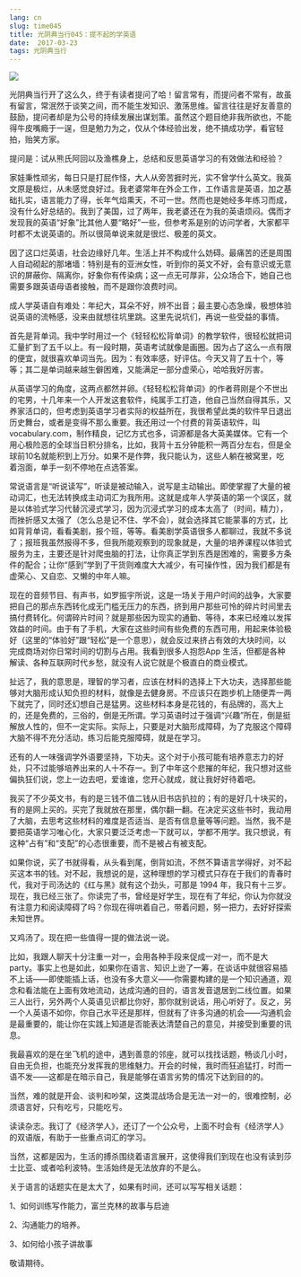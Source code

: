 ```yaml
---
lang: cn
slug: time045
title: 光阴典当行045：提不起的学英语
date:  2017-03-23
tags: 光阴典当行
---
```

<!-- more -->
![](http://oouh9u8nz.bkt.gdipper.com//time045.jpg)

光阴典当行开了这么久，终于有读者提问了哈！留言常有，而提问者不常有，故虽有留言，常泯然于谈笑之间，而不能生发知识、激荡思维。留言往往是好友善意的鼓励，提问者却是为公号的持续发展出谋划策。虽然这个题目绝非我所欲也，不能得牛皮嘴瘾于一逞，但是勉力为之，仅从个体经验出发，绝不搞成功学，看官轻拍，贻笑方家。

提问是：试从熊氏阿回以及渔樵身上，总结和反思英语学习的有效做法和经验？

家娃秉性顽劣，每日只是打屁作怪，大人从旁苦捱时光，实不曾学什么英文。我英文原是极烂，从未感觉良好过。我老婆常年在外企工作，工作语言是英语，加之基础扎实，语言能力了得，长年气焰熏天，不可一世。然而也是她经多年练习而成，没有什么好总结的。我到了美国，过了两年，我老婆还在为我的英语烦闷。偶而才发现我的英语“好象”比其他人要“略好”一些，但参考系是别的访问学者，大家都平时都不太说英语的。所以很简单说来就是很烂、极差的英文。

因了这口烂英语，社会边缘好几年。生活上并不构成什么妨碍。最痛苦的还是周围人自动砌起的那堵墙：特别是有的亚洲女性，听到你的英文不好，会有意识或无意识的屏蔽你、隔离你，好象你有传染病；这一点无可厚非，公众场合下，她自己也需要多跟英语母语者接触，而不是跟你浪费时间。

成人学英语自有难处：年纪大，耳朵不好，辨不出音；最主要心态急燥，极想体验说英语的流畅感，没来由就想往坑里跳。这里先说坑们，再说一些受益的事情。

首先是背单词。我中学时用过一个《轻轻松松背单词》的教学软件，很轻松就把词汇量扩到了五千以上。有一段时期，英语考试就像是画圈。因为占了这么一点有限的便宜，就很喜欢单词当先。因为：有效率感，好评估。今天又背了五十个，等等；其二是单词越来越生僻困难，又能满足一部分虚荣心，哈哈我好厉害。

从英语学习的角度，这两点都然并卵。《轻轻松松背单词》的作者蒋刚是个不世出的宅男，十几年来一个人开发这套软件，纯属手工打造，他自己当然自得其乐，又养家活口的，但考虑到英语学习者实际的权益所在，我很希望此类的软件早日退出历史舞台，或者是变得不那么重要。我还用过一个付费的背英语软件，叫vocabulary.com，制作精良，记忆方式也多，词源都是各大英美媒体。它有一个用心极险恶的全球当日积分排名，比如，我背十五分钟能积一两百分左右，但是全球前10名就能积到上万分。如果不是作弊，我只能认为，这些人躺在被窝里，吃着泡面，单手一刻不停地在点选答案。

常说语言是“听说读写”，听读是被动输入，说写是主动输出。即使掌握了大量的被动词汇，也无法转换成主动词汇为我所用。这就是成年人学英语的第一个误区，就是以体验式学习代替沉浸式学习，因为沉浸式学习的成本太高了（时间，精力），而挫折感又太强了（怎么总是记不住、学不会），就会选择其它能蒙事的方式，比如背背单词，看看美剧，报个班，等等。看美剧学英语很多人都聊过，我就不多说了；报班我虽然报得不多，但我所能观察到的现象就是，大量的培养课程以体验式服务为主，主要还是针对爬虫脑的打法，让你真正学到东西是困难的，需要多方条件的配合；让你“感到”学到了干货则难度大大减少，有可操作性，因为我们都是有虚荣心、又自恋、又懒的中年人嘛。

现在的音频节目、有声书，如罗振宇所说，这是一场关于用户时间的战争，大家要把自己的那点东西转化成无门槛无压力的东西，挤到用户那些可怜的碎片时间里去搞付费转化。何谓碎片时间？就是那些因为现实的通勤、等待，本来已经难以发挥效益的时间。由于有了手机，大家在这些时间有些免费的东西可用，用起来体验极好（这里的“体验好”跟“轻松”是一个意思），就会反过来挤占有效的大块时间，以完成商场对你日常时间的切割与占用。我看到很多人抱怨App 生活，但都是各种解读、各种互联网时代乡愁，就没有人说它就是个极直白的商业模式。

扯远了，我的意思是，理智的学习者，应该在材料的选择上下大功夫，选择那些能够对大脑形成认知负担的材料，就像是去健身房。不应该只在跑步机上随便弄一两下就完了，同时还幻想自己是猛男。这些材料本身是花钱的，有品牌的，高大上的，还是免费的，三俗的，倒是无所谓。学习英语时过于强调“兴趣”所在，倒是挺解放人性的，但不一定实际。实际上，只要是对大脑形成障碍，为了克服这个障碍大脑不得不充分活动，练习后能克服障碍，就是在学习。

还有的人一味强调学外语要坚持，下功夫。这个对于小孩可能有培养意志力的好处，只不过能够培养出来的人十不存一。到了中年这个悲摧的年纪，我只想对这些偏执狂们说，您上一边去吧，爱谁谁，您开心就成，就让我好好待着吧。

我买了不少英文书，有的是三钱不值二钱从旧书店扒拉的；有的是好几十块买的，有的是网上买的。买完了我就放在那里，偶尔翻一翻。在决定买这些书时，我动用了大脑，去思考这些材料的难度是否适当、是否有信息量等等问题。当然，我不是要把英语学习唯心化，大家只要泛泛考虑一下就可以，学都不用学。我只想说，有这种“占有”和“支配”的心态很重要，而不是被占有被支配。

如果你说，买了书就得看，从头看到尾，倒背如流，不然不算语言学得好，对不起买这本书的钱。对不起，我想说的是，这种理想的学习模式只存在于我们的青春时代，我对于司汤达的《红与黑》就有这个劲头，可那是 1994 年，我只有十三岁。现在，我已经三张了。你读完了书，曾经是好学生，现在有了年纪，你认为你就没有注意力和阅读障碍了吗？你现在得哄着自己，带着问题，努一把力，去好好探索未知世界。

又鸡汤了。现在把一些值得一提的做法说一说。

比如，我跟人聊天十分注重一对一，会用各种手段来促成一对一，而不是大 party。事实上也是如此，如果你在语言、知识上逊了一筹，在谈话中就很容易插不上话——即使能插上话，也没有多大意义——你需要构建的是一个知识通道，观念和看法能在上面有效地流动，达成沟通的目的，语言发音退居到二线位置。如果三人出行，另外两个人英语见识都比你好，那你就别说话，用心听好了。反之，另一个人英语不如你，你自己水平还是那样，但就有了许多沟通的机会——沟通机会是最重要的，能让你在实践上知道是否能表达清楚自己的意见，并接受到重要的讯息。

我最喜欢的是在坐飞机的途中，遇到善意的邻座，就可以找找话题，畅谈几小时，自由无负担，也能充分发挥我的思维魅力。开会的时候，我时而狂追猛打，时而一语不发——这都是在暗示自己，我是能够在语言劣势的情况下达到目的的。

当然，难的就是开会、谈判和吵架，这类混战场合是无法一对一的，很难控制，必须语言好，只有吃亏，只能吃亏。

读读杂志。我订了《经济学人》，还订了一个公众号，上面不时会有《经济学人》的双语版，有助于一些重点词汇的学习。

当然，这都是因为，生活的搏杀围绕着语言展开，这使得我们到现在也没有读到莎士比亚、或者哈利波特。生活始终是无法放弃的不是么。

关于语言的话题实在是太大了，如果有时间，还可以写写相关话题：

1、如何训练写作能力，富兰克林的故事与启迪

2、沟通能力的培养。

3、如何给小孩子讲故事

敬请期待。